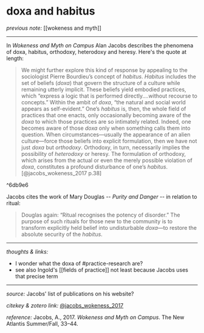 # doxa and habitus

_previous note:_ [[wokeness and myth]]

---

In _Wokeness and Myth on Campus_ Alan Jacobs describes the phenomena of doxa, habitus, orthodoxy, heterodoxy and heresy. Here's the quote at length:

>We might further explore this kind of response by appealing to the sociologist Pierre Bourdieu’s concept of _habitus_. _Habitus_ includes the set of beliefs (_doxa_) that govern the structure of a culture while remaining utterly implicit. These beliefs yield embodied practices, which “express a logic that is performed directly....without recourse to concepts.” Within the ambit of _doxa_, “the natural and social world appears as self-evident.” One’s _habitus_ is, then, the whole field of practices that one enacts, only occasionally becoming aware of the _doxa_ to which those practices are so intimately related. Indeed, one becomes aware of those _doxa_ only when something calls them into question. When circumstances—usually the appearance of an alien culture—force those beliefs into explicit formulation, then we have not just _doxa_ but _orthodoxy_. Orthodoxy, in turn, necessarily implies the possibility of _heterodoxy_ or heresy. The formulation of orthodoxy, which arises from the actual or even the merely possible violation of _doxa_, constitutes a profound disturbance of one’s _habitus_.[@jacobs_wokeness_2017 p.38]

^6db9e6

Jacobs cites the work of Mary Douglas -- _Purity and Danger_ -- in relation to ritual:

>Douglas again: “Ritual recognises the potency of disorder.” The purpose of such rituals for those new to the community is to transform explicitly held belief into undisturbable _doxa_—to restore the absolute security of the _habitus_.

---

_thoughts & links:_

- I wonder what the doxa of #practice-research are? 
- see also Ingold's [[fields of practice]] not least because Jacobs uses that precise term

---

_source:_ Jacobs' list of publications on his website?

_citekey & zotero link:_ [@jacobs_wokeness_2017](zotero://select/items/1_RAXCZ9VD)

_reference:_ Jacobs, A., 2017. _Wokeness and Myth on Campus_. The New Atlantis Summer/Fall, 33–44.

